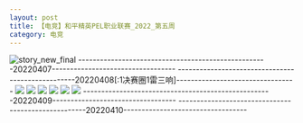 ```yaml
---
layout: post
title: 【电竞】和平精英PEL职业联赛_2022_第五周
category: 电竞
---
```

![story_new_final](http://rh8cub8wq.hd-bkt.clouddn.com/img/story_new_final_0322.png)
----------------------------------------------------20220407----------------------------------
--------------------------------------------------20220408[:1决赛圈1雷三响]---------------------------------
![](http://rh8cub8wq.hd-bkt.clouddn.com/img/pel-220408-1.png)
![](http://rh8cub8wq.hd-bkt.clouddn.com/img/pel-220408-2.png)
![](http://rh8cub8wq.hd-bkt.clouddn.com/img/pel-220408-3.png)
![](http://rh8cub8wq.hd-bkt.clouddn.com/img/pel-220408-4.png)
![](http://rh8cub8wq.hd-bkt.clouddn.com/img/pel-220408-5.png)
![](http://rh8cub8wq.hd-bkt.clouddn.com/img/pel-220408-6.png)
----------------------------------------------------20220409----------------------------------
----------------------------------------------------20220410----------------------------------
